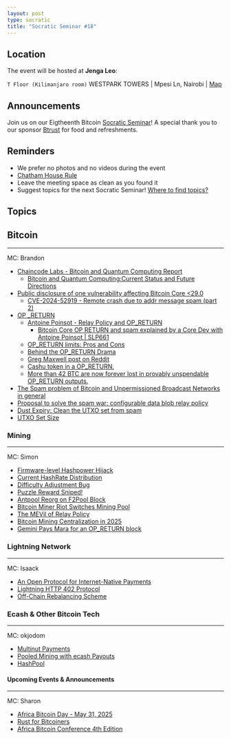 ```yaml
---
layout: post
type: socratic
title: "Socratic Seminar #18"
---
```


## Location

The event will be hosted at **Jenga Leo**:

`T Floor (Kilimanjaro room)` WESTPARK TOWERS | Mpesi Ln, Nairobi | [Map](https://maps.app.goo.gl/jA86RuyuBKcE4eA47)

## Announcements

Join us on our Eigtheenth Bitcoin [Socratic Seminar](/about)! A special thank you to our
sponsor [Btrust](http://btrust.tech/) for food and refreshments.

## Reminders

- We prefer no photos and no videos during the event
- [Chatham House Rule](https://www.chathamhouse.org/about-us/chatham-house-rule)
- Leave the meeting space as clean as you found it
- Suggest topics for the next Socratic Seminar! [Where to find topics?](/about/find-topics)

## Topics

## Bitcoin

---

MC: Brandon

- [Chaincode Labs - Bitcoin and Quantum Computing Report](https://x.com/ChaincodeLabs/status/1927191285208617046)
  - [Bitcoin and Quantum Computing:Current Status and Future Directions](https://chaincode.com/bitcoin-post-quantum.pdf)
- [Public disclosure of one vulnerability affecting Bitcoin Core <29.0](https://x.com/bitcoincoreorg/status/1917591314020913555?t=Y7DKmaoHT6p1AufS2hCXrQ&s=19)
  - [CVE-2024-52919 - Remote crash due to addr message spam (part 2)](https://bitcoincore.org/en/2025/04/28/disclose-cve-2024-52919/)
- [OP _RETURN](https://github.com/bitcoin/bitcoin/pull/32359)
  - [Antoine Poinsot - Relay Policy and OP_RETURN](https://antoinep.com/posts/relay_policy_drama/)
    - [Bitcoin Core OP RETURN and spam explained by a Core Dev with Antoine Poinsot | SLP661](https://x.com/stephanlivera/status/1923712089966903762)
  - [OP_RETURN limits: Pros and Cons](https://delvingbitcoin.org/t/op-return-limits-pros-and-cons/1645)
  - [Behind the OP_RETURN Drama](https://delvingbitcoin.org/t/behind-the-op-return-drama/1650)
  - [Greg Maxwell post on Reddit](https://www.reddit.com/r/Bitcoin/comments/1kl56u9/comment/mrzr80c/?share_id=T2n9QHc2QHwBL7kK4DqE2&utm_content=2&utm_medium=android_app&utm_name=androidcss&utm_source=share&utm_term=1)
  - [Cashu token in a OP_RETURN.](https://x.com/lorenzolfm/status/1925572261131554997)
  - [More than 42 BTC are now forever lost in provably unspendable OP_RETURN outputs.](https://x.com/0xB10C/status/1923000420542317012)
- [The Spam problem of Bitcoin and Unpermissioned Broadcast Networks in general](https://delvingbitcoin.org/t/the-spam-problem-of-bitcoin-and-unpermissioned-broadcast-networks-in-general/1692)
- [Proposal to solve the spam war: configurable data blob relay policy](https://groups.google.com/g/bitcoindev/c/Lpy4Waz07cg)
- [Dust Expiry: Clean the UTXO set from spam](https://delvingbitcoin.org/t/dust-expiry-clean-the-utxo-set-from-spam/1707/3?u=robinlinus)
- [UTXO Set Size](https://x.com/NicolasDorier/status/1919992184969035874?t=sTK1R7_KG0c3VksLFSjxsw&s=19)

### Mining

---

MC: Simon

- [Firmware-level Hashpower Hijack](https://x.com/GeoCoolingTx/status/1917691392370807159?t=NbqJqi5bZAYxGEOe-X3V2w&s=19)
- [Current HashRate Distribution](https://x.com/0xB10C/status/1923362806482485487?t=XinW1XH_zvZRM393g1RQKg&s=19)
- [Difficulty Adjustment Bug](https://x.com/BraiinsMining/status/1924473598300881336?t=WstPRZVTnXbFxRkx0qaLUg&s=19)
- [Puzzle Reward Sniped!](https://x.com/FractalEncrypt/status/1917664581545009418)
- [Antpool Reorg on F2Pool Block](https://x.com/mononautical/status/1917722355448631746?t=vt3-KQCK7u7V9KoSMtzUyg&s=19)
- [Bitcoin Miner Riot Switches Mining Pool](https://x.com/DEMAND_POOL/status/1918297270572696033?t=fszvEurHyj5M5YeKkH9gTw&s=19)
- [The MEVil of Relay Policy](https://spiralbtc.substack.com/p/the-mevil-of-relay-policy?utm_source=share&utm_medium=android&r=1icuw7&triedRedirect=true)
- [Bitcoin Mining Centralization in 2025](https://b10c.me/blog/015-bitcoin-mining-centralization/?mc_cid=6b5de413b4&mc_eid=a53847ab7c)
- [Gemini Pays Mara for an OP_RETURN block](https://x.com/PortlandHODL/status/1925599602012536939)

### Lightning Network

---

MC: Isaack

- [An Open Protocol for Internet-Native Payments](https://www.x402.org/)
- [Lightning HTTP 402 Protocol](https://docs.lightning.engineering/the-lightning-network/l402)
- [Off-Chain Rebalancing Scheme](https://x.com/renepickhardt/status/1924066146493345940)

### Ecash & Other Bitcoin Tech

---

MC: okjodom

- [Multinut Payments](https://x.com/callebtc/status/1919343859152138625)
- [Pooled Mining with ecash Payouts](https://x.com/i/broadcasts/1djxXVvzMoLGZ?t=aD_qDDFYdYuklWKZeEBoCA&s=09)
- [HashPool](https://x.com/CashuBTC/status/1922602715529515212?t=6T9jm8pl6wa1YBt8UShSEA&s=19)

#### Upcoming Events & Announcements

---

MC: Sharon

- [Africa Bitcoin Day - May 31, 2025](https://x.com/AfroBitcoinOrg/status/1909528464102670437?t=Gfl82nTPFFFORUFlBO2fAw&s=19)
- [Rust for Bitcoiners](https://x.com/btrust_builders/status/1925825203780649322?t=adWn63QITs6n6TxYpHPvpQ&s=19)
- [Africa Bitcoin Conference 4th Edition](https://x.com/AfroBitcoinOrg/status/1899747297958740126)
